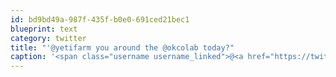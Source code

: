```yaml
---
id: bd9bd49a-987f-435f-b0e0-691ced21bec1
blueprint: text
category: twitter
title: "'@yetifarm you around the @okcolab today?"
caption: '<span class="username username_linked">@<a href="https://twitter.com/yetifarm" title="Yeti Farm Animation">yetifarm</a></span> you around the <span class="username username_linked">@<a href="https://twitter.com/okcolab" title="Okanagan coLab">okcolab</a></span> today?'
---
```

